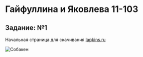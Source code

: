 # Гайфуллина и Яковлева 11-103
## Задание: №1

Начальная страница для скачивания
[lapkins.ru](https://lapkins.ru/dog/)

![Собакен](img/1.jpg)
